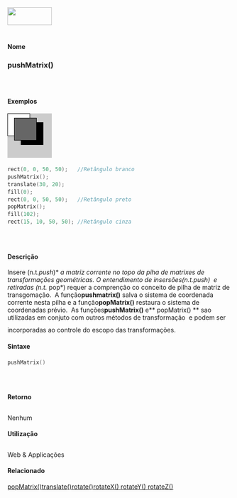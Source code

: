 <img height="40" src="../images/1pix.gif" width="100"/>
<img height="1" src="../images/1pix.gif" width="20"/>
<img height="1" src="../images/1pix.gif" width="555"/>

#### Nome
### pushMatrix()
<img height="25" src="../images/1pix.gif" width="1"/>

#### Exemplos
<img border="0" height="100" src="media/pushMatrix_.gif" width="100"/>

```pde
rect(0, 0, 50, 50);   //Retângulo branco
pushMatrix(); 
translate(30, 20); 
fill(0);  
rect(0, 0, 50, 50);   //Retângulo preto
popMatrix(); 
fill(102);  
rect(15, 10, 50, 50); //Retângulo cinza

```
<img height="25" src="../images/1pix.gif" width="1"/>

#### Descrição

	
Insere (n.t.*push*)* *a
matriz corrente no topo da piha de matrixes de
transformações geométricas. O entendimento de
insersões(n.t.*push*)  e retiradas (n.t.* pop*) requer a comprenção co conceito de pilha de matriz de transgomação.  A função**pushmatrix()** salva o sistema de coordenada corrente nesta pilha e a função**popMatrix()** restaura o sistema de coordenadas prévio.  As funções**pushMatrix()** e** popMatrix() ** sao
utilizadas em conjuto com outros métodos de
transformação  e podem ser incorporadas ao controle
do escopo das transformações.
<img height="25" src="../images/1pix.gif" width="1"/>

#### Sintaxe
```pde
pushMatrix()

```
<img height="25" src="../images/1pix.gif" width="1"/>

#### Retorno

	
Nenhum
<img height="25" src="../images/1pix.gif" width="1"/>

#### Utilização

	
Web & Applicações
<img height="25" src="../images/1pix.gif" width="1"/>

#### Relacionado
[popMatrix()](popMatrix_)[translate()](translate_)[rotate()](rotate_)[rotateX() ](rotateX_)[rotateY() ](rotateY_)[rotateZ() ](rotateZ_)

